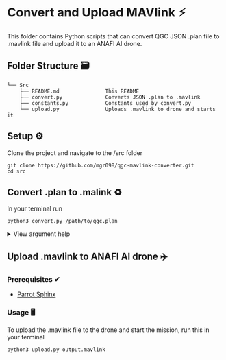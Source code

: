 # Convert and Upload MAVlink ⚡️

This folder contains Python scripts that can convert QGC JSON .plan file to .mavlink file and upload it to an ANAFI AI drone.

## Folder Structure 🗃️
```
└── Src
    ├── README.md               This README
    ├── convert.py              Converts JSON .plan to .mavlink
    ├── constants.py            Constants used by convert.py
    └── upload.py               Uploads .mavlink to drone and starts it    
```

## Setup ⚙️

Clone the project and navigate to the /src folder
```
git clone https://github.com/mgr098/qgc-mavlink-converter.git
cd src
```

## Convert .plan to .malink ♻️

In your terminal run
```
python3 convert.py /path/to/qgc.plan
```

<details>
<summary> View argument help </summary>
<br>

```
python3 convert.py --help
```
Output
```
usage: convert.py [-h] [--out OUT] [--version VERSION]
               [--takeoff TAKEOFF]
               filepath

Convert QGC .plan to .mavlink format

positional arguments:
  filepath           Usage: python3 convert.py </path/to/file/>

optional arguments:
  -h, --help         show this help message and exit
  --out OUT          MAVlink filename
  --version VERSION  MAVlink version
  --takeoff TAKEOFF  Add takeoff at start of mavlink
```
Example usecase of optional arguments

```
python3 convert.py qgc.plan --out output.mavlink --version 120 --takeoff True
```
</details>

## Upload .mavlink to ANAFI AI drone ✈️

### Prerequisites ✔

* [Parrot Sphinx](https://developer.parrot.com/docs/sphinx/)

### Usage 🖥

To upload the .mavlink file to the drone and start the mission, run this in your terminal
```
python3 upload.py output.mavlink
```



